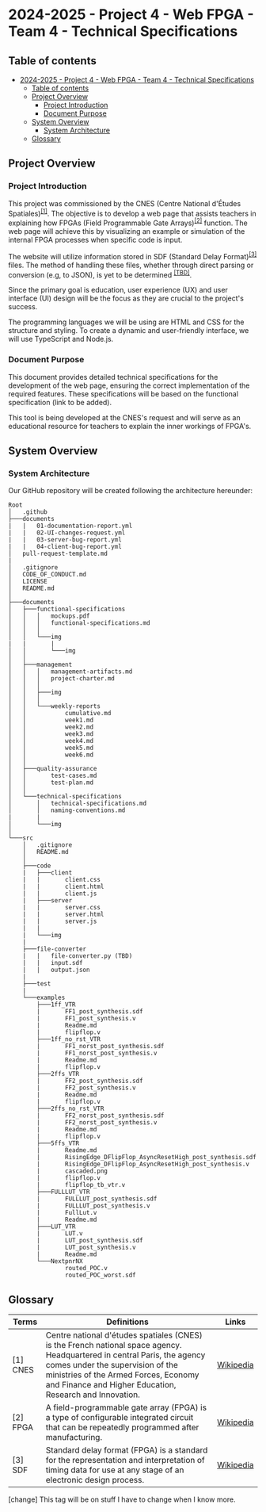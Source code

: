 # 2024-2025 - Project 4 - Web FPGA - Team 4 - Technical Specifications

<summary> 

## Table of contents </summary>

- [2024-2025 - Project 4 - Web FPGA - Team 4 - Technical Specifications](#2024-2025---project-4---web-fpga---team-4---technical-specifications)
  - [Table of contents ](#table-of-contents-)
  - [Project Overview](#project-overview)
    - [Project Introduction](#project-introduction)
    - [Document Purpose](#document-purpose)
  - [System Overview](#system-overview)
    - [System Architecture](#system-architecture)
  - [Glossary](#glossary)

## Project Overview

### Project Introduction
This project was commissioned by the CNES (Centre National d'Études Spatiales)<sup><a href="#1">[1]</a></sup>. The objective is to develop a web page that assists teachers in explaining how FPGAs (Field Programmable Gate Arrays)<sup><a href="#2">[2]</a></sup> function. The web page will achieve this by visualizing an example or simulation of the internal FPGA processes when specific code is input.

The website will utilize information stored in SDF (Standard Delay Format)<sup><a href="#3">[3]</a></sup> files. The method of handling these files, whether through direct parsing or conversion (e.g, to JSON), is yet to be determined <sup><a href="#change">[TBD]</a></sup>.

Since the primary goal is education, user experience (UX) and user interface (UI) design will be the focus as they are crucial to the project's success.

The programming languages we will be using are HTML and CSS for the structure and styling. To create a dynamic and user-friendly interface, we will use TypeScript and Node.js.

### Document Purpose
This document provides detailed technical specifications for the development of the web page, ensuring the correct implementation of the required features. These specifications will be based on the functional specification (link to be added).

This tool is being developed at the CNES's request and will serve as an educational resource for teachers to explain the inner workings of FPGA's.

## System Overview

### System Architecture

Our GitHub repository will be created following the architecture hereunder:

```
Root
│   .github
├───documents
|   |   01-documentation-report.yml
|   |   02-UI-changes-request.yml
|   |   03-server-bug-report.yml
|   |   04-client-bug-report.yml
│   pull-request-template.md
|
│   .gitignore
│   CODE_OF_CONDUCT.md
│   LICENSE
│   README.md
│
├───documents
│   ├───functional-specifications
│   │   │   mockups.pdf
│   │   │   functional-specifications.md
│   │   │
│   │   └───img
|   |       |
│   │       └───img
│   │
│   ├───management
│   │   │   management-artifacts.md
│   │   │   project-charter.md
│   │   │
│   │   ├───img
│   │   │
│   │   └───weekly-reports
│   │           cumulative.md
│   │           week1.md
│   │           week2.md
│   │           week3.md
│   │           week4.md
│   │           week5.md
│   │           week6.md
│   │
│   ├───quality-assurance
│   │       test-cases.md
│   │       test-plan.md
│   │
│   └───technical-specifications
│       │   technical-specifications.md
│       │   naming-conventions.md
|       |
│       └───img
│
└───src
    │   .gitignore
    │   README.md
    │
    ├───code
    |   ├───client
    |   |       client.css
    |   |       client.html
    |   |       client.js
    |   ├───server
    |   |       server.css
    |   |       server.html
    |   |       server.js
    |   |
    |   └───img
    |
    ├───file-converter
    |   |   file-converter.py (TBD)
    |   |   input.sdf
    |   |   output.json
    |
    ├───test
    |
    └───examples
        ├───1ff_VTR
        |       FF1_post_synthesis.sdf
        |       FF1_post_synthesis.v
        |       Readme.md
        |       flipflop.v
        ├───1ff_no_rst_VTR
        |       FF1_norst_post_synthesis.sdf
        |       FF1_norst_post_synthesis.v
        |       Readme.md
        |       flipflop.v
        ├───2ffs_VTR
        |       FF2_post_synthesis.sdf
        |       FF2_post_synthesis.v
        |       Readme.md
        |       flipflop.v
        ├───2ffs_no_rst_VTR
        |       FF2_norst_post_synthesis.sdf
        |       FF2_norst_post_synthesis.v
        |       Readme.md
        |       flipflop.v
        ├───5ffs_VTR
        |       Readme.md
        |       RisingEdge_DFlipFlop_AsyncResetHigh_post_synthesis.sdf
        |       RisingEdge_DFlipFlop_AsyncResetHigh_post_synthesis.v
        |       cascaded.png
        |       flipflop.v
        |       flipflop_tb_vtr.v
        ├───FULLLUT_VTR
        |       FULLLUT_post_synthesis.sdf
        |       FULLLUT_post_synthesis.v
        |       FullLut.v
        |       Readme.md
        ├───LUT_VTR
        |       LUT.v
        |       LUT_post_synthesis.sdf
        |       LUT_post_synthesis.v
        |       Readme.md
        └───NextpnrNX
                routed_POC.v
                routed_POC_worst.sdf
```

## Glossary

|Terms|Definitions|Links|
|-----|-----------|-----|
|<a id="1">[1]</a> CNES|Centre national d'études spatiales (CNES) is the French national space agency. Headquartered in central Paris, the agency comes under the supervision of the ministries of the Armed Forces, Economy and Finance and Higher Education, Research and Innovation.|[Wikipedia](https://en.wikipedia.org/wiki/CNES)|
|<a id="2">[2]</a> FPGA|A field-programmable gate array (FPGA) is a type of configurable integrated circuit that can be repeatedly programmed after manufacturing.|[Wikipedia](https://en.wikipedia.org/wiki/Field-programmable_gate_array)|
|<a id="3">[3]</a> SDF|Standard delay format (FPGA) is a standard for the representation and interpretation of timing data for use at any stage of an electronic design process.|[Wikipedia](https://en.wikipedia.org/wiki/Standard_Delay_Format)|







<a id="change">[change]</a> This tag will be on stuff I have to change when I know more.
